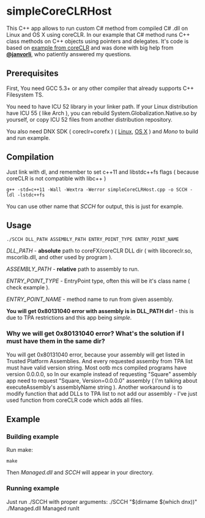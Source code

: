 # simpleCoreCLRHost

  This C++ app allows to run custom C# method from compiled C# .dll on Linux and OS X using coreCLR.
  In our example that C# method runs C++ class methods on C++ objects using pointers and delegates.
  It's code is based on [example from coreCLR](https://github.com/dotnet/coreclr/tree/master/src/coreclr/hosts/unixcoreruncommon)
  and was done with big help from [**@janvorli**](https://github.com/janvorli), who patiently answered my questions.

## Prerequisites
  First, You need GCC 5.3+ or any other compiler that already supports C++ Filesystem TS.

  You need to have ICU 52 library in your linker path. If your Linux distribution have ICU 55 ( like Arch ), you can rebuild
  System.Globalization.Native.so  by yourself, or copy ICU 52 files from another distribution repository.

  You also need DNX SDK ( coreclr+corefx )
  ( [Linux](https://github.com/dotnet/coreclr/blob/master/Documentation/install/get-dotnetcore-dnx-linux.md), [OS X](https://github.com/dotnet/coreclr/blob/master/Documentation/install/get-dotnetcore-dnx-osx.md) )
  and *Mono* to build and run example.

## Compilation
  Just link with dl, and remember to set c++11 and libstdc++fs flags
  ( because coreCLR is not compatible with libc++ )

    g++ -std=c++11 -Wall -Wextra -Werror simpleCoreCLRHost.cpp -o SCCH -ldl -lstdc++fs
  You can use other name that *SCCH* for output, this is just for example.

## Usage


    ./SCCH DLL_PATH ASSEMBLY_PATH ENTRY_POINT_TYPE ENTRY_POINT_NAME

  *DLL_PATH* - **absolute** path to coreFX/coreCLR DLL dir ( with libcoreclr.so, mscorlib.dll, and other used by program ).

  *ASSEMBLY_PATH* - **relative** path to assembly to run.

  *ENTRY_POINT_TYPE* - EntryPoint type, often this will be it's class name ( check example ).

  *ENTRY_POINT_NAME* - method name to run from given assembly.

  **You will get 0x80131040 error with assembly is in DLL_PATH dir!** - this is due to TPA restrictions and this app being *simple*.

### Why we will get 0x80131040 error? What's the solution if I must have them in the same dir?
You will get 0x80131040 error, because your assembly will get listed in Trusted Platform Assemblies. And every requested assemby from TPA list must have valid version string. Most ootb mcs compiled programs have version 0.0.0.0, so In our example instead of requesting "Square" assembly app need to request "Square, Version=0.0.0.0" assembly ( I'm talking about executeAssembly's assemblyName string ). Another workaround is to modify function that add DLLs to TPA list to not add our assembly - I've just used function from coreCLR code which adds all files.


## Example
### Building example
  Run make:

    make
  Then *Managed.dll* and *SCCH* will appear in your directory.

### Running example
  Just run ./SCCH with proper arguments:
    ./SCCH "$(dirname $(which dnx))" ./Managed.dll Managed runIt
